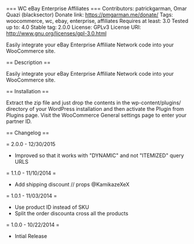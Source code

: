 === WC eBay Enterprise Affiliates ===
Contributors: patrickgarman, Omar Quazi (blacksector)
Donate link: https://pmgarman.me/donate/
Tags: woocommerce, wc, ebay, enterprise, affiliates
Requires at least: 3.0
Tested up to: 4.0
Stable tag: 2.0.0
License: GPLv3
License URI: http://www.gnu.org/licenses/gpl-3.0.html

Easily integrate your eBay Enterprise Affiliate Network code into your WooCommerce site.

== Description ==

Easily integrate your eBay Enterprise Affiliate Network code into your WooCommerce site.

== Installation ==

Extract the zip file and just drop the contents in the wp-content/plugins/ directory of your WordPress installation and then activate the Plugin from Plugins page. Visit the WooCommerce General settings page to enter your partner ID.

== Changelog ==

= 2.0.0 - 12/30/2015
* Improved so that it works with "DYNAMIC" and not "ITEMIZED" query URLS

= 1.1.0 - 11/10/2014 =
* Add shipping discount // props @KamikazeXeX

= 1.0.1 - 11/03/2014 =
* Use product ID instead of SKU
* Split the order discounta cross all the products

= 1.0.0 - 10/22/2014 =
* Intial Release

